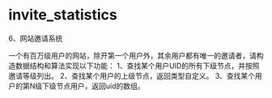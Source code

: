 # invite_statistics

6、网站邀请系统

一个有百万级用户的网站，除开第一个用户外，其余用户都有唯一的邀请者，请构造数据结构和算法实现以下功能：
 1、查找某个用户UID的所有下级节点，并按照邀请等级列出。
 2、查找某个用户的上级节点，返回类型自定义。
 3、查找某个用户的第N级下级节点用户，返回uid的数组。
